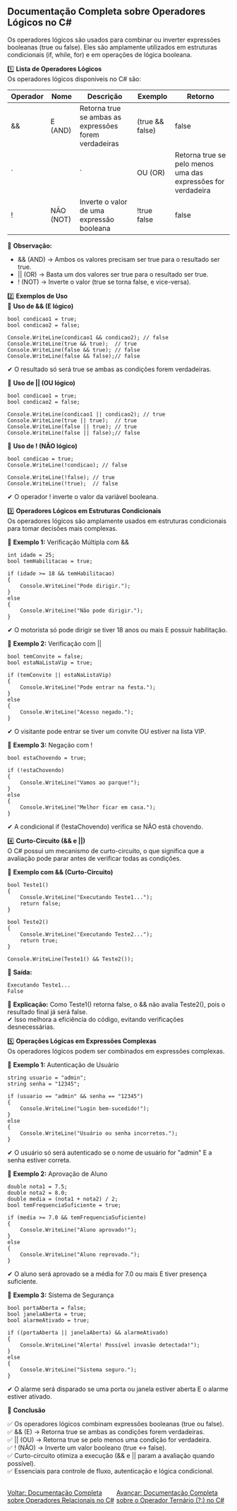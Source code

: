 ## Documentação Completa sobre Operadores Lógicos no C#

Os operadores lógicos são usados para combinar ou inverter expressões booleanas (true ou false). Eles são amplamente utilizados em estruturas condicionais (if, while, for) e em operações de lógica booleana.

1️⃣ **Lista de Operadores Lógicos**<br />
Os operadores lógicos disponíveis no C# são:

| Operador   | Nome          | Descrição                                                    | Exemplo        | Retorno      |
|------------|---------------|--------------------------------------------------------------|----------------|--------------|
|&&	         |  E (AND)	     | Retorna true se ambas as expressões forem verdadeiras	    |(true && false) |	false       |
|`			 |               | `                                                            | OU (OR)        | Retorna true se pelo menos uma das expressões for verdadeira|
|!	         |  NÃO (NOT)	 | Inverte o valor de uma expressão booleana	                | !true	false    |  false       |


📌 **Observação:**
- && (AND) → Ambos os valores precisam ser true para o resultado ser true.
- || (OR) → Basta um dos valores ser true para o resultado ser true.
- ! (NOT) → Inverte o valor (true se torna false, e vice-versa).

2️⃣ **Exemplos de Uso**<br />
📌 **Uso de && (E lógico)** <br />

```
bool condicao1 = true;
bool condicao2 = false;

Console.WriteLine(condicao1 && condicao2); // false
Console.WriteLine(true && true);  // true
Console.WriteLine(false && true); // false
Console.WriteLine(false && false);// false

```

✔ O resultado só será true se ambas as condições forem verdadeiras.<br />

📌 **Uso de || (OU lógico)**

```
bool condicao1 = true;
bool condicao2 = false;

Console.WriteLine(condicao1 || condicao2); // true
Console.WriteLine(true || true);  // true
Console.WriteLine(false || true); // true
Console.WriteLine(false || false);// false

```

📌 **Uso de ! (NÃO lógico)**
```
bool condicao = true;
Console.WriteLine(!condicao); // false

Console.WriteLine(!false); // true
Console.WriteLine(!true);  // false

```
✔ O operador ! inverte o valor da variável booleana. <br />

3️⃣ **Operadores Lógicos em Estruturas Condicionais**<br />
Os operadores lógicos são amplamente usados em estruturas condicionais para tomar decisões mais complexas.<br />

📌 **Exemplo 1:** Verificação Múltipla com &&<br/>

```
int idade = 25;
bool temHabilitacao = true;

if (idade >= 18 && temHabilitacao)
{
    Console.WriteLine("Pode dirigir.");
}
else
{
    Console.WriteLine("Não pode dirigir.");
}

```
✔ O motorista só pode dirigir se tiver 18 anos ou mais E possuir habilitação.<br/>

📌 **Exemplo 2:** Verificação com ||<br />

```
bool temConvite = false;
bool estaNaListaVip = true;

if (temConvite || estaNaListaVip)
{
    Console.WriteLine("Pode entrar na festa.");
}
else
{
    Console.WriteLine("Acesso negado.");
}

```
✔ O visitante pode entrar se tiver um convite OU estiver na lista VIP.<br />

📌 **Exemplo 3:** Negação com !<br />
```
bool estaChovendo = true;

if (!estaChovendo)
{
    Console.WriteLine("Vamos ao parque!");
}
else
{
    Console.WriteLine("Melhor ficar em casa.");
}

```
✔ A condicional if (!estaChovendo) verifica se NÃO está chovendo. <br />

4️⃣ **Curto-Circuito (&& e ||)**<br />
O C# possui um mecanismo de curto-circuito, o que significa que a avaliação pode parar antes de verificar todas as condições.<br />

📌 **Exemplo com && (Curto-Circuito)**

```
bool Teste1()
{
    Console.WriteLine("Executando Teste1...");
    return false;
}

bool Teste2()
{
    Console.WriteLine("Executando Teste2...");
    return true;
}

Console.WriteLine(Teste1() && Teste2()); 

```
🔹 **Saída:**

```
Executando Teste1...
False

```

📌 **Explicação:** Como Teste1() retorna false, o && não avalia Teste2(), pois o resultado final já será false. <br />
✔ Isso melhora a eficiência do código, evitando verificações desnecessárias.<br />

5️⃣ **Operações Lógicas em Expressões Complexas** <br />
Os operadores lógicos podem ser combinados em expressões complexas.<br />

📌 **Exemplo 1:** Autenticação de Usuário

```
string usuario = "admin";
string senha = "12345";

if (usuario == "admin" && senha == "12345")
{
    Console.WriteLine("Login bem-sucedido!");
}
else
{
    Console.WriteLine("Usuário ou senha incorretos.");
}

```
✔ O usuário só será autenticado se o nome de usuário for "admin" E a senha estiver correta.<br />

📌 **Exemplo 2:** Aprovação de Aluno

```
double nota1 = 7.5;
double nota2 = 8.0;
double media = (nota1 + nota2) / 2;
bool temFrequenciaSuficiente = true;

if (media >= 7.0 && temFrequenciaSuficiente)
{
    Console.WriteLine("Aluno aprovado!");
}
else
{
    Console.WriteLine("Aluno reprovado.");
}

```
✔ O aluno será aprovado se a média for 7.0 ou mais E tiver presença suficiente.<br />

📌 **Exemplo 3:** Sistema de Segurança<br />

```
bool portaAberta = false;
bool janelaAberta = true;
bool alarmeAtivado = true;

if ((portaAberta || janelaAberta) && alarmeAtivado)
{
    Console.WriteLine("Alerta! Possível invasão detectada!");
}
else
{
    Console.WriteLine("Sistema seguro.");
}

```
✔ O alarme será disparado se uma porta ou janela estiver aberta E o alarme estiver ativado.<br />

📌 **Conclusão** <br />

✅ Os operadores lógicos combinam expressões booleanas (true ou false). <br />
✅ && (E) → Retorna true se ambas as condições forem verdadeiras. <br />
✅ || (OU) → Retorna true se pelo menos uma condição for verdadeira. <br />
✅ ! (NÃO) → Inverte um valor booleano (true ↔ false). <br />
✅ Curto-circuito otimiza a execução (&& e || param a avaliação quando possível). <br />
✅ Essenciais para controle de fluxo, autenticação e lógica condicional. <br />

<br/>
<div style="display: flex; justify-content: space-between;">  
   <a href="relational-operators.md">Voltar: Documentação Completa sobre Operadores Relacionais no C#</a><br />  
   <a href="ternary-operator.md">Avançar: Documentação Completa sobre o Operador Ternário (?:) no C#</a>  
</div>



